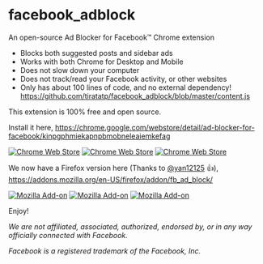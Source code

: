 # facebook_adblock

An open-source Ad Blocker for Facebook™ Chrome extension

- Blocks both suggested posts and sidebar ads
- Works with both Chrome for Desktop and Mobile
- Does not slow down your computer
- Does not track/read your Facebook activity, or other websites
- Only has about 100 lines of code, and no external dependency! https://github.com/tiratatp/facebook_adblock/blob/master/content.js

This extension is 100% free and open source.

Install it here, https://chrome.google.com/webstore/detail/ad-blocker-for-facebook/kinpgphmiekapnpbmobneleaiemkefag

[![Chrome Web Store](https://img.shields.io/chrome-web-store/v/kinpgphmiekapnpbmobneleaiemkefag.svg)](https://chrome.google.com/webstore/detail/ad-blocker-for-facebook/kinpgphmiekapnpbmobneleaiemkefag)
[![Chrome Web Store](https://img.shields.io/chrome-web-store/users/kinpgphmiekapnpbmobneleaiemkefag.svg)](https://chrome.google.com/webstore/detail/ad-blocker-for-facebook/kinpgphmiekapnpbmobneleaiemkefag)
[![Chrome Web Store](https://img.shields.io/chrome-web-store/stars/kinpgphmiekapnpbmobneleaiemkefag.svg)](https://chrome.google.com/webstore/detail/ad-blocker-for-facebook/kinpgphmiekapnpbmobneleaiemkefag)

We now have a Firefox version here (Thanks to [@yan12125](https://github.com/yan12125) :+1:),
https://addons.mozilla.org/en-US/firefox/addon/fb_ad_block/

[![Mozilla Add-on](https://img.shields.io/amo/v/fb_ad_block.svg)](https://addons.mozilla.org/en-US/firefox/addon/fb_ad_block/)
[![Mozilla Add-on](https://img.shields.io/amo/users/fb_ad_block.svg)](https://addons.mozilla.org/en-US/firefox/addon/fb_ad_block/)
[![Mozilla Add-on](https://img.shields.io/amo/stars/fb_ad_block.svg)](https://addons.mozilla.org/en-US/firefox/addon/fb_ad_block/)

Enjoy!

_We are not affiliated, associated, authorized, endorsed by, or in any way officially connected with Facebook._

_Facebook is a registered trademark of the Facebook, Inc._
